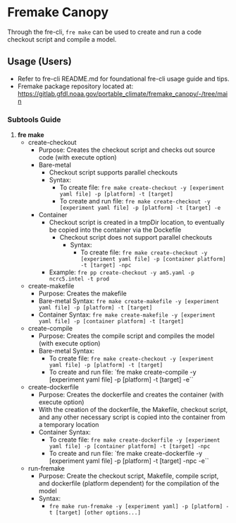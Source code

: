 # **Fremake Canopy**

Through the fre-cli, `fre make` can be used to create and run a code checkout script and compile a model.

## **Usage (Users)**

* Refer to fre-cli README.md for foundational fre-cli usage guide and tips.
* Fremake package repository located at: https://gitlab.gfdl.noaa.gov/portable_climate/fremake_canopy/-/tree/main

### **Subtools Guide**

1)  **fre make**
    - create-checkout
        - Purpose: Creates the checkout script and checks out source code (with execute option)
        - Bare-metal
            - Checkout script supports parallel checkouts
            - Syntax: 
                - To create file: `fre make create-checkout -y [experiment yaml file] -p [platform] -t [target]`
                - To create and run file: `fre make create-checkout -y [experiment yaml file] -p [platform] -t [target] -e`
        - Container
            - Checkout script is created in a tmpDir location, to eventually be copied into the container via the Dockefile
                - Checkout script does not support parallel checkouts
                    - Syntax:
                        - To create file: `fre make create-checkout -y [experiment yaml file] -p [container platform] -t [target] -npc`
            - Example: `fre pp create-checkout -y am5.yaml -p ncrc5.intel -t prod`
    - create-makefile
        - Purpose: Creates the makefile
        - Bare-metal Syntax: `fre make create-makefile -y [experiment yaml file] -p [platform] -t [target]`
        - Container Syntax: `fre make create-makefile -y [experiment yaml file] -p [container platform] -t [target]`
    - create-compile
        - Purpose: Creates the compile script and compiles the model (with execute option)
        - Bare-metal Syntax:
            - To create file: `fre make create-checkout -y [experiment yaml file] -p [platform] -t [target]`
            - To create and run file: `fre make create-compile -y [experiment yaml file] -p [platform] -t [target] -e``
    - create-dockerfile
        - Purpose: Creates the dockerfile and creates the container (with execute option)
        - With the creation of the dockerfile, the Makefile, checkout script, and any other necessary script is copied into the container from a temporary location
        - Container Syntax:
            - To create file: `fre make create-dockerfile -y [experiment yaml file] -p [container platform] -t [target] -npc`
            - To create and run file: `fre make create-dockerfile -y [experiment yaml file] -p [platform] -t [target] -npc -e``
    - run-fremake
        - Purpose: Create the checkout script, Makefile, compile script, and dockerfile (platform dependent) for the compilation of the model
        - Syntax:
            - `fre make run-fremake -y [experiment yaml] -p [platform] -t [target] [other options...]`

